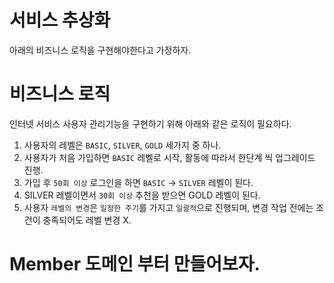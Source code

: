 서비스 추상화  
===========

아래의 비즈니스 로직을 구현해야한다고 가정하자.  

# 비즈니스 로직
인터넷 서비스 사용자 관리기능을 구현하기 위해 아래와 같은 로직이 필요하다.  

1. 사용자의 레벨은 `BASIC`, `SILVER`, `GOLD` 세가지 중 하나.  
2. 사용자가 처음 가입하면 `BASIC` 레벨로 시작, 활동에 따라서 한단계 씩 업그레이드 진행.  
3. 가입 후 `50회 이상` 로그인을 하면 `BASIC` -> `SILVER` 레벨이 된다.  
4. SILVER 레벨이면서 `30회 이상` 추천을 받으면 GOLD 레벨이 된다.  
5. 사용자 `레벨의 변경`은 `일정한 주기`를 가지고 `일괄적`으로 진행되며, 변경 작업 전에는 조건이 충족되어도 레벨 변경 X.  

# Member 도메인 부터 만들어보자.  